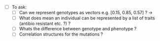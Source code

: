 - [ ] To ask:
    - [ ] Can we represent genotypes as vectors e.g. [0.15, 0.85, 0.57] ? ->
    - [ ] What does mean an individual can be represented by a list of traits (antibio resistant etc. ?) ? 
    - [ ] Whats the difference between genotype and phenotype ?
    - [ ] Correlation structures for the mutations ? 
